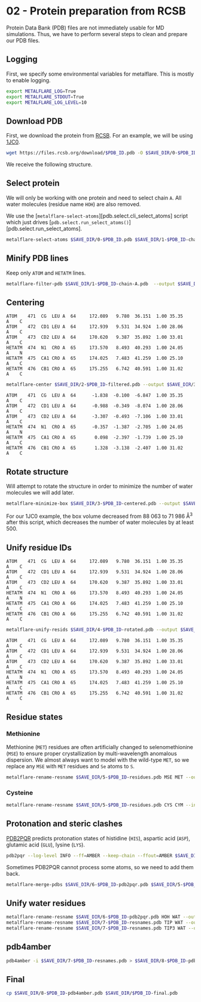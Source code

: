 # 02 - Protein preparation from RCSB

Protein Data Bank (PDB) files are not immediately usable for MD simulations.
Thus, we have to perform several steps to clean and prepare our PDB files.

## Logging

First, we specify some environmental variables for metalflare.
This is mostly to enable logging.

```bash
export METALFLARE_LOG=True
export METALFLARE_STDOUT=True
export METALFLARE_LOG_LEVEL=10
```

## Download PDB

First, we download the protein from [RCSB](https://www.rcsb.org/).
For an example, we will be using [1JC0](https://www.rcsb.org/structure/1JC0).

```bash
wget https://files.rcsb.org/download/$PDB_ID.pdb -O $SAVE_DIR/0-$PDB_ID.pdb
```

We receive the following structure.

<div id="original-pdb" class="mol-container"></div>
<script>
var viewer1 = $3Dmol.createViewer(
    document.querySelector('#original-pdb'), { backgroundAlpha: '0.0' }
);
var pdbUri = 'https://files.rcsb.org/view/1JC0.pdb';
jQuery.ajax( pdbUri, {
    success: function(data) {
        // https://3dmol.org/doc/GLViewer.html
        viewer1.addModel( data, 'pdb' );
        viewer1.setStyle({}, {cartoon: {color: 'spectrum'}});
        viewer1.setStyle({resn: 'CRO'}, {stick: {}});
        viewer1.setStyle({resn: 'HOH'}, {sphere: {scale: '0.3', opacity: '0.95'}});
        viewer1.zoomTo();
        viewer1.render();
    },
    error: function(hdr, status, err) {
        console.error( "Failed to load PDB " + pdbUri + ": " + err );
    },
});
</script>

## Select protein

We will only be working with one protein and need to select chain `A`.
All water molecules (residue name `HOH`) are also removed.

We use the [`metalflare-select-atoms`][pdb.select.cli_select_atoms] script which just drives [`pdb.select.run_select_atoms()`][pdb.select.run_select_atoms].

```bash
metalflare-select-atoms $SAVE_DIR/0-$PDB_ID.pdb $SAVE_DIR/1-$PDB_ID-chain-A.pdb --select_str chainID A and not resname HOH
```
<div id="select-chain-a" class="mol-container"></div>
<script>
var viewer2 = $3Dmol.createViewer(
    document.querySelector('#select-chain-a'), { backgroundAlpha: '0.0' }
);
var pdbUri = 'https://files.rcsb.org/view/1JC0.pdb';
jQuery.ajax( pdbUri, {
    success: function(data) {
        // https://3dmol.org/doc/GLViewer.html
        viewer2.addModel( data, 'pdb' );
        viewer2.setStyle({chain: 'A'}, {cartoon: {color: 'spectrum'}});
        viewer2.setStyle({chain: 'A', resn: 'CRO'}, {stick: {}, cartoon: {color: "spectrum"}});
        viewer2.setStyle({chain: 'B'}, {});
        viewer2.setStyle({chain: 'C'}, {});
        viewer2.zoomTo({chain: 'A'});
        viewer2.render();
    },
    error: function(hdr, status, err) {
        console.error( "Failed to load PDB " + pdbUri + ": " + err );
    },
});
</script>

## Minify PDB lines

Keep only `ATOM` and `HETATM` lines.

```bash
metalflare-filter-pdb $SAVE_DIR/1-$PDB_ID-chain-A.pdb  --output $SAVE_DIR/2-$PDB_ID-filtered.pdb
```

## Centering

```text
ATOM    471  CG  LEU A  64     172.089   9.780  36.151  1.00 35.35      A    C
ATOM    472  CD1 LEU A  64     172.939   9.531  34.924  1.00 28.06      A    C
ATOM    473  CD2 LEU A  64     170.620   9.387  35.892  1.00 33.01      A    C
HETATM  474  N1  CRO A  65     173.570   8.493  40.293  1.00 24.05      A    N
HETATM  475  CA1 CRO A  65     174.025   7.483  41.259  1.00 25.10      A    C
HETATM  476  CB1 CRO A  65     175.255   6.742  40.591  1.00 31.02      A    C
```

```bash
metalflare-center $SAVE_DIR/2-$PDB_ID-filtered.pdb --output $SAVE_DIR/3-$PDB_ID-centered.pdb
```

```text
ATOM    471  CG  LEU A  64      -1.838  -0.100  -6.847  1.00 35.35      A    C
ATOM    472  CD1 LEU A  64      -0.988  -0.349  -8.074  1.00 28.06      A    C
ATOM    473  CD2 LEU A  64      -3.307  -0.493  -7.106  1.00 33.01      A    C
HETATM  474  N1  CRO A  65      -0.357  -1.387  -2.705  1.00 24.05      A    N
HETATM  475  CA1 CRO A  65       0.098  -2.397  -1.739  1.00 25.10      A    C
HETATM  476  CB1 CRO A  65       1.328  -3.138  -2.407  1.00 31.02      A    C
```

## Rotate structure

Will attempt to rotate the structure in order to minimize the number of water molecules we will add later.

```bash
metalflare-minimize-box $SAVE_DIR/3-$PDB_ID-centered.pdb --output $SAVE_DIR/4-$PDB_ID-rotated.pdb
```

For our 1JC0 example, the box volume decreased from 88 063 to 71 986 Å<sup>3</sup> after this script, which decreases the number of water molecules by at least 500.

## Unify residue IDs

```text
ATOM    471  CG  LEU A  64     172.089   9.780  36.151  1.00 35.35      A    C
ATOM    472  CD1 LEU A  64     172.939   9.531  34.924  1.00 28.06      A    C
ATOM    473  CD2 LEU A  64     170.620   9.387  35.892  1.00 33.01      A    C
HETATM  474  N1  CRO A  66     173.570   8.493  40.293  1.00 24.05      A    N
HETATM  475  CA1 CRO A  66     174.025   7.483  41.259  1.00 25.10      A    C
HETATM  476  CB1 CRO A  66     175.255   6.742  40.591  1.00 31.02      A    C
```

```bash
metalflare-unify-resids $SAVE_DIR/4-$PDB_ID-rotated.pdb --output $SAVE_DIR/5-$PDB_ID-residues.pdb
```

```text
ATOM    471  CG  LEU A  64     172.089   9.780  36.151  1.00 35.35      A    C
ATOM    472  CD1 LEU A  64     172.939   9.531  34.924  1.00 28.06      A    C
ATOM    473  CD2 LEU A  64     170.620   9.387  35.892  1.00 33.01      A    C
HETATM  474  N1  CRO A  65     173.570   8.493  40.293  1.00 24.05      A    N
HETATM  475  CA1 CRO A  65     174.025   7.483  41.259  1.00 25.10      A    C
HETATM  476  CB1 CRO A  65     175.255   6.742  40.591  1.00 31.02      A    C
```

## Residue states

### Methionine

Methionine (`MET`) residues are often artificially changed to selenomethionine (`MSE`) to ensure proper crystallization by multi-wavelength anomalous dispersion.
We almost always want to model with the wild-type `MET`, so we replace any `MSE` with `MET` residues and `Se` atoms to `S`.

```bash
metalflare-rename-resname $SAVE_DIR/5-$PDB_ID-residues.pdb MSE MET --output $SAVE_DIR/5-$PDB_ID-residues.pdb
```

### Cysteine

<!-- Amber uses `CYX` instead of `CYS` to indicate that cysteine residues are involved in disulfide bonds.
Often this has to be manually inspected and changed.
If you want to convert all `CYX` to `CYS` residues to ensure no disulfide bonds are present, you can use the following script. -->

```bash
metalflare-rename-resname $SAVE_DIR/5-$PDB_ID-residues.pdb CYS CYM --include 145 202 --output $SAVE_DIR/5-$PDB_ID-residues.pdb
```

## Protonation and steric clashes

[PDB2PQR](https://github.com/Electrostatics/pdb2pqr) predicts protonation states of histidine (`HIS`), aspartic acid (`ASP`), glutamic acid (`GLU`), lysine (`LYS`).

```bash
pdb2pqr --log-level INFO --ff=AMBER --keep-chain --ffout=AMBER $SAVE_DIR/5-$PDB_ID-residues.pdb $SAVE_DIR/6-$PDB_ID-pdb2pqr.pdb
```

Sometimes PDB2PQR cannot process some atoms, so we need to add them back.

```bash
metalflare-merge-pdbs $SAVE_DIR/6-$PDB_ID-pdb2pqr.pdb $SAVE_DIR/5-$PDB_ID-residues.pdb --output $SAVE_DIR/6-$PDB_ID-pdb2pqr.pdb
```

## Unify water residues

```bash
metalflare-rename-resname $SAVE_DIR/6-$PDB_ID-pdb2pqr.pdb HOH WAT --output $SAVE_DIR/7-$PDB_ID-resnames.pdb
metalflare-rename-resname $SAVE_DIR/7-$PDB_ID-resnames.pdb TIP WAT --output $SAVE_DIR/7-$PDB_ID-resnames.pdb
metalflare-rename-resname $SAVE_DIR/7-$PDB_ID-resnames.pdb TIP3 WAT --output $SAVE_DIR/7-$PDB_ID-resnames.pdb
```

## pdb4amber

```bash
pdb4amber -i $SAVE_DIR/7-$PDB_ID-resnames.pdb > $SAVE_DIR/8-$PDB_ID-pdb4amber.pdb
```

## Final

```bash
cp $SAVE_DIR/8-$PDB_ID-pdb4amber.pdb $SAVE_DIR/$PDB_ID-final.pdb
```

<!-- LINKS -->
